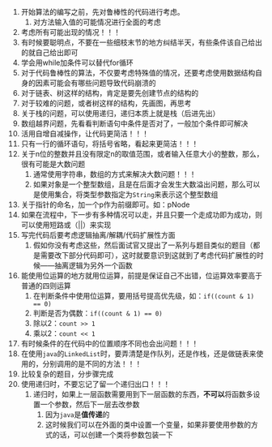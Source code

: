 1. 开始算法的编写之前，先对鲁棒性的代码进行考虑。
   1. 对方法输入值的可能情况进行全面的考虑
2. 考虑所有可能出现的情况！！！
3. 有时候要聪明点，不要在一些细枝末节的地方纠结半天，有些条件该自己给出的就自己给出即可
4. 学会用while加条件可以替代for循环
5. 对于代码鲁棒性的算法，不仅要考虑特殊值的情况，还要考虑使用数据结构自身的因素可能会有哪些问题导致代码崩溃的
6. 对于链表、树这样的结构，肯定是要先创建节点的结构的
7. 对于较难的问题，或者树这样的结构，先画图，再思考
8. 关于栈的问题，可以使用递归，递归本质上就是栈（后进先出）
9. 数组越界问题，先看看判断语句中条件是否对了，一般加个条件即可解决
10. 活用自增自减操作，让代码更简洁！！！
11. 只有一行的循环语句，将括号省略，看起来更简洁！！！
12. 关于n位的整数并且没有限定n的取值范围，或者输入任意大小的整数，那么，很有可能是大数问题
    1. 通常使用字符串，数组的方式来解决大数问题！！！
    2. 如果对象是一个整型数组，且是在后面才会发生大数溢出问题，那么可以是使用集合，将类型参数指定为`String`来表示这个整型数组
13. 关于指针的命名，加一个p作为前缀即可。如：pNode
14. 如果在流程中，下一步有多种情况可以走，并且只要一个走成功即为成功，则可以使用短路或（||）来实现
15. 写完代码后要考虑逻辑抽离/解耦/代码扩展性方面
    1. 假如你没有考虑这些，然后面试官又提出了一系列与题目类似的题目（都是需要改下部分代码即可），这时就要意识到这就到了考虑代码扩展性的时候——抽离逻辑为另外一个函数
16. 能使用位运算的地方就用位运算，前提是保证自己不出错，位运算效率要高于普通的四则运算
    1. 在判断条件中使用位运算，要用括号提高优先级，如：`if((count & 1) == 0)`
    2. 判断是否为偶数：`if((count & 1) == 0)`
    3. 除以2：`count >> 1`
    4. 乘以2：`count << 1`
17. 有时候条件的在代码中的位置顺序不同也会出问题！！！
18. 在使用`java`的`LinkedList`时，要弄清楚是作队列，还是作栈，还是做链表来使用的，分别调用的是不同的方法！！！
19. 比较复杂的题目，分步骤完成
20. 使用递归时，不要忘记了留一个递归出口！！！
    1. 递归时，如果上一层函数需要用到下一层函数的东西，**不可以**将函数多设置一个参数，然后下一层去改参数
       1. 因为`java`是**值传递**的
       2. 这时候我们可以在外面的类中设置一个变量，如果非要使用参数的方式的话，可以创建一个类将参数包装一下